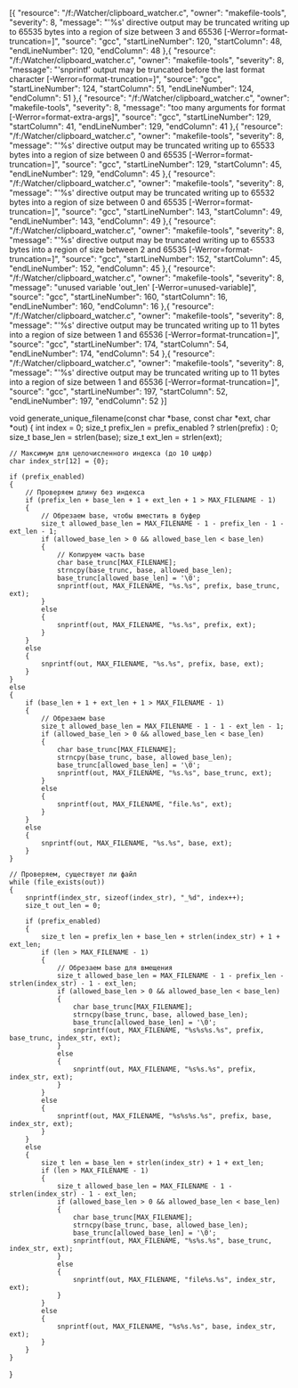 [{
	"resource": "/f:/Watcher/clipboard_watcher.c",
	"owner": "makefile-tools",
	"severity": 8,
	"message": "'%s' directive output may be truncated writing up to 65535 bytes into a region of size between 3 and 65536 [-Werror=format-truncation=]",
	"source": "gcc",
	"startLineNumber": 120,
	"startColumn": 48,
	"endLineNumber": 120,
	"endColumn": 48
},{
	"resource": "/f:/Watcher/clipboard_watcher.c",
	"owner": "makefile-tools",
	"severity": 8,
	"message": "'snprintf' output may be truncated before the last format character [-Werror=format-truncation=]",
	"source": "gcc",
	"startLineNumber": 124,
	"startColumn": 51,
	"endLineNumber": 124,
	"endColumn": 51
},{
	"resource": "/f:/Watcher/clipboard_watcher.c",
	"owner": "makefile-tools",
	"severity": 8,
	"message": "too many arguments for format [-Werror=format-extra-args]",
	"source": "gcc",
	"startLineNumber": 129,
	"startColumn": 41,
	"endLineNumber": 129,
	"endColumn": 41
},{
	"resource": "/f:/Watcher/clipboard_watcher.c",
	"owner": "makefile-tools",
	"severity": 8,
	"message": "'%s' directive output may be truncated writing up to 65533 bytes into a region of size between 0 and 65535 [-Werror=format-truncation=]",
	"source": "gcc",
	"startLineNumber": 129,
	"startColumn": 45,
	"endLineNumber": 129,
	"endColumn": 45
},{
	"resource": "/f:/Watcher/clipboard_watcher.c",
	"owner": "makefile-tools",
	"severity": 8,
	"message": "'%s' directive output may be truncated writing up to 65532 bytes into a region of size between 0 and 65535 [-Werror=format-truncation=]",
	"source": "gcc",
	"startLineNumber": 143,
	"startColumn": 49,
	"endLineNumber": 143,
	"endColumn": 49
},{
	"resource": "/f:/Watcher/clipboard_watcher.c",
	"owner": "makefile-tools",
	"severity": 8,
	"message": "'%s' directive output may be truncated writing up to 65533 bytes into a region of size between 2 and 65535 [-Werror=format-truncation=]",
	"source": "gcc",
	"startLineNumber": 152,
	"startColumn": 45,
	"endLineNumber": 152,
	"endColumn": 45
},{
	"resource": "/f:/Watcher/clipboard_watcher.c",
	"owner": "makefile-tools",
	"severity": 8,
	"message": "unused variable 'out_len' [-Werror=unused-variable]",
	"source": "gcc",
	"startLineNumber": 160,
	"startColumn": 16,
	"endLineNumber": 160,
	"endColumn": 16
},{
	"resource": "/f:/Watcher/clipboard_watcher.c",
	"owner": "makefile-tools",
	"severity": 8,
	"message": "'%s' directive output may be truncated writing up to 11 bytes into a region of size between 1 and 65536 [-Werror=format-truncation=]",
	"source": "gcc",
	"startLineNumber": 174,
	"startColumn": 54,
	"endLineNumber": 174,
	"endColumn": 54
},{
	"resource": "/f:/Watcher/clipboard_watcher.c",
	"owner": "makefile-tools",
	"severity": 8,
	"message": "'%s' directive output may be truncated writing up to 11 bytes into a region of size between 1 and 65536 [-Werror=format-truncation=]",
	"source": "gcc",
	"startLineNumber": 197,
	"startColumn": 52,
	"endLineNumber": 197,
	"endColumn": 52
}]



void generate_unique_filename(const char *base, const char *ext, char *out)
{
    int index = 0;
    size_t prefix_len = prefix_enabled ? strlen(prefix) : 0;
    size_t base_len = strlen(base);
    size_t ext_len = strlen(ext);

    // Максимум для целочисленного индекса (до 10 цифр)
    char index_str[12] = {0};

    if (prefix_enabled)
    {
        // Проверяем длину без индекса
        if (prefix_len + base_len + 1 + ext_len + 1 > MAX_FILENAME - 1)
        {
            // Обрезаем base, чтобы вместить в буфер
            size_t allowed_base_len = MAX_FILENAME - 1 - prefix_len - 1 - ext_len - 1;
            if (allowed_base_len > 0 && allowed_base_len < base_len)
            {
                // Копируем часть base
                char base_trunc[MAX_FILENAME];
                strncpy(base_trunc, base, allowed_base_len);
                base_trunc[allowed_base_len] = '\0';
                snprintf(out, MAX_FILENAME, "%s.%s", prefix, base_trunc, ext);
            }
            else
            {
                snprintf(out, MAX_FILENAME, "%s.%s", prefix, ext);
            }
        }
        else
        {
            snprintf(out, MAX_FILENAME, "%s.%s", prefix, base, ext);
        }
    }
    else
    {
        if (base_len + 1 + ext_len + 1 > MAX_FILENAME - 1)
        {
            // Обрезаем base
            size_t allowed_base_len = MAX_FILENAME - 1 - 1 - ext_len - 1;
            if (allowed_base_len > 0 && allowed_base_len < base_len)
            {
                char base_trunc[MAX_FILENAME];
                strncpy(base_trunc, base, allowed_base_len);
                base_trunc[allowed_base_len] = '\0';
                snprintf(out, MAX_FILENAME, "%s.%s", base_trunc, ext);
            }
            else
            {
                snprintf(out, MAX_FILENAME, "file.%s", ext);
            }
        }
        else
        {
            snprintf(out, MAX_FILENAME, "%s.%s", base, ext);
        }
    }

    // Проверяем, существует ли файл
    while (file_exists(out))
    {
        snprintf(index_str, sizeof(index_str), "_%d", index++);
        size_t out_len = 0;

        if (prefix_enabled)
        {
            size_t len = prefix_len + base_len + strlen(index_str) + 1 + ext_len;
            if (len > MAX_FILENAME - 1)
            {
                // Обрезаем base для вмещения
                size_t allowed_base_len = MAX_FILENAME - 1 - prefix_len - strlen(index_str) - 1 - ext_len;
                if (allowed_base_len > 0 && allowed_base_len < base_len)
                {
                    char base_trunc[MAX_FILENAME];
                    strncpy(base_trunc, base, allowed_base_len);
                    base_trunc[allowed_base_len] = '\0';
                    snprintf(out, MAX_FILENAME, "%s%s%s.%s", prefix, base_trunc, index_str, ext);
                }
                else
                {
                    snprintf(out, MAX_FILENAME, "%s%s.%s", prefix, index_str, ext);
                }
            }
            else
            {
                snprintf(out, MAX_FILENAME, "%s%s%s.%s", prefix, base, index_str, ext);
            }
        }
        else
        {
            size_t len = base_len + strlen(index_str) + 1 + ext_len;
            if (len > MAX_FILENAME - 1)
            {
                size_t allowed_base_len = MAX_FILENAME - 1 - strlen(index_str) - 1 - ext_len;
                if (allowed_base_len > 0 && allowed_base_len < base_len)
                {
                    char base_trunc[MAX_FILENAME];
                    strncpy(base_trunc, base, allowed_base_len);
                    base_trunc[allowed_base_len] = '\0';
                    snprintf(out, MAX_FILENAME, "%s%s.%s", base_trunc, index_str, ext);
                }
                else
                {
                    snprintf(out, MAX_FILENAME, "file%s.%s", index_str, ext);
                }
            }
            else
            {
                snprintf(out, MAX_FILENAME, "%s%s.%s", base, index_str, ext);
            }
        }
    }
}
